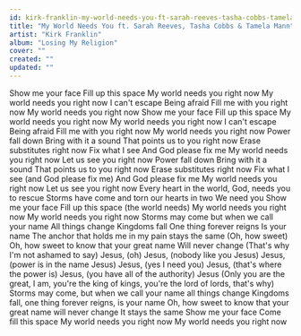 ```yaml
---
id: kirk-franklin-my-world-needs-you-ft-sarah-reeves-tasha-cobbs-tamela-mann
title: "My World Needs You ft. Sarah Reeves, Tasha Cobbs & Tamela Mann"
artist: "Kirk Franklin"
album: "Losing My Religion"
cover: ""
created: ""
updated: ""
---
```


Show me your face
Fill up this space
My world needs you right now
My world needs you right now
I can't escape
Being afraid
Fill me with you right now
My world needs you right now
Show me your face
Fill up this space
My world needs you right now
My world needs you right now
I can't escape
Being afraid
Fill me with you right now
My world needs you right now
Power fall down
Bring with it a sound
That points us to you right now
Erase substitutes right now
Fix what I see
And God please fix me
My world needs you right now
Let us see you right now
Power fall down
Bring with it a sound
That points us to you right now
Erase substitutes right now
Fix what I see (and God please fix me)
And God please fix me
My world needs you right now
Let us see you right now
Every heart in the world, God, needs you to rescue
Storms have come and torn our hearts in two
We need you
Show me your face
Fill up this space (the world needs)
My world needs you right now
My world needs you right now
Storms may come but when we call your name
All things change
Kingdoms fall
One thing forever reigns
Is your name
The anchor that holds me in my pain stays the same
(Oh, how sweet) Oh, how sweet to know that your great name
Will never change
(That's why I'm not ashamed to say)
Jesus, (oh)
Jesus, (nobody like you Jesus)
Jesus, (power is in the name Jesus)
Jesus, (yes I need you)
Jesus, (that's where the power is)
Jesus, (you have all of the authority)
Jesus
(Only you are the great, I am, you're the king of kings, you're the lord of lords, that's why)
Storms may come, but when we call your name all things change
Kingdoms fall, one thing forever reigns, is your name
Oh, how sweet to know that your great name will never change
It stays the same
Show me your face
Come fill this space
My world needs you right now
My world needs you right now